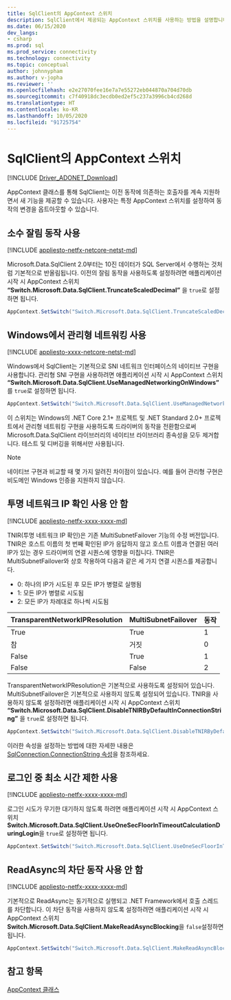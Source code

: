 ```yaml
---
title: SqlClient의 AppContext 스위치
description: SqlClient에서 제공되는 AppContext 스위치를 사용하는 방법을 설명합니다.
ms.date: 06/15/2020
dev_langs:
- csharp
ms.prod: sql
ms.prod_service: connectivity
ms.technology: connectivity
ms.topic: conceptual
author: johnnypham
ms.author: v-jopha
ms.reviewer: ''
ms.openlocfilehash: e2e27070fee16e7a7e55272eb044870a704d70db
ms.sourcegitcommit: c7f40918dc3ecdb0ed2ef5c237a3996cb4cd268d
ms.translationtype: HT
ms.contentlocale: ko-KR
ms.lasthandoff: 10/05/2020
ms.locfileid: "91725754"
---
```

# <a name="appcontext-switches-in-sqlclient"></a>SqlClient의 AppContext 스위치

[!INCLUDE [Driver_ADONET_Download](../../includes/driver_adonet_download.md)]

AppContext 클래스를 통해 SqlClient는 이전 동작에 의존하는 호출자를 계속 지원하면서 새 기능을 제공할 수 있습니다. 사용자는 특정 AppContext 스위치를 설정하여 동작의 변경을 옵트아웃할 수 있습니다.

## <a name="enabling-decimal-truncation-behavior"></a>소수 잘림 동작 사용

[!INCLUDE [appliesto-netfx-netcore-netst-md](../../includes/appliesto-netfx-netcore-netst-md.md)]

Microsoft.Data.SqlClient 2.0부터는 10진 데이터가 SQL Server에서 수행하는 것처럼 기본적으로 반올림됩니다. 이전의 잘림 동작을 사용하도록 설정하려면 애플리케이션 시작 시 AppContext 스위치 **“Switch.Microsoft.Data.SqlClient.TruncateScaledDecimal”** 을 `true`로 설정하면 됩니다.

```csharp
AppContext.SetSwitch("Switch.Microsoft.Data.SqlClient.TruncateScaledDecimal", true);
```

## <a name="enabling-managed-networking-on-windows"></a>Windows에서 관리형 네트워킹 사용

[!INCLUDE [appliesto-xxxx-netcore-netst-md](../../includes/appliesto-xxxx-netcore-netst-md.md)]

Windows에서 SqlClient는 기본적으로 SNI 네트워크 인터페이스의 네이티브 구현을 사용합니다. 관리형 SNI 구현을 사용하려면 애플리케이션 시작 시 AppContext 스위치 **“Switch.Microsoft.Data.SqlClient.UseManagedNetworkingOnWindows”** 를 `true`로 설정하면 됩니다.

```csharp
AppContext.SetSwitch("Switch.Microsoft.Data.SqlClient.UseManagedNetworkingOnWindows", true);
```

이 스위치는 Windows의 .NET Core 2.1+ 프로젝트 및 .NET Standard 2.0+ 프로젝트에서 관리형 네트워킹 구현을 사용하도록 드라이버의 동작을 전환함으로써 Microsoft.Data.SqlClient 라이브러리의 네이티브 라이브러리 종속성을 모두 제거합니다. 테스트 및 디버깅을 위해서만 사용됩니다.

> [!NOTE]
> 네이티브 구현과 비교할 때 몇 가지 알려진 차이점이 있습니다. 예를 들어 관리형 구현은 비도메인 Windows 인증을 지원하지 않습니다.

## <a name="disabling-transparent-network-ip-resolution"></a>투명 네트워크 IP 확인 사용 안 함

[!INCLUDE [appliesto-netfx-xxxx-xxxx-md](../../includes/appliesto-netfx-xxxx-xxxx-md.md)]

TNIR(투명 네트워크 IP 확인)은 기존 MultiSubnetFailover 기능의 수정 버전입니다. TNIR은 호스트 이름의 첫 번째 확인된 IP가 응답하지 않고 호스트 이름과 연결된 여러 IP가 있는 경우 드라이버의 연결 시퀀스에 영향을 미칩니다. TNIR은 MultiSubnetFailover와 상호 작용하여 다음과 같은 세 가지 연결 시퀀스를 제공합니다.<br />
* 0: 하나의 IP가 시도된 후 모든 IP가 병렬로 실행됨
* 1: 모든 IP가 병렬로 시도됨
* 2: 모든 IP가 차례대로 하나씩 시도됨

|TransparentNetworkIPResolution|MultiSubnetFailover|동작|
|--------|--------|--------|
|True|True|1|
|참|거짓|0|
|False|True|1|
|False|False|2|

TransparentNetworkIPResolution은 기본적으로 사용하도록 설정되어 있습니다. MultiSubnetFailover은 기본적으로 사용하지 않도록 설정되어 있습니다. TNIR을 사용하지 않도록 설정하려면 애플리케이션 시작 시 AppContext 스위치 **“Switch.Microsoft.Data.SqlClient.DisableTNIRByDefaultInConnectionString”** 을 `true`로 설정하면 됩니다.

```csharp
AppContext.SetSwitch("Switch.Microsoft.Data.SqlClient.DisableTNIRByDefaultInConnectionString", true);
```

이러한 속성을 설정하는 방법에 대한 자세한 내용은 [SqlConnection.ConnectionString 속성](/dotnet/api/microsoft.data.sqlclient.sqlconnection.connectionstring)을 참조하세요. 

## <a name="enable-a-minimum-timeout-during-login"></a>로그인 중 최소 시간 제한 사용

[!INCLUDE [appliesto-netfx-xxxx-xxxx-md](../../includes/appliesto-netfx-xxxx-xxxx-md.md)]

로그인 시도가 무기한 대기하지 않도록 하려면 애플리케이션 시작 시 AppContext 스위치 **Switch.Microsoft.Data.SqlClient.UseOneSecFloorInTimeoutCalculationDuringLogin**을 `true`로 설정하면 됩니다.

```csharp
AppContext.SetSwitch("Switch.Microsoft.Data.SqlClient.UseOneSecFloorInTimeoutCalculationDuringLogin", false);
```

## <a name="disable-blocking-behavior-of-readasync"></a>ReadAsync의 차단 동작 사용 안 함

[!INCLUDE [appliesto-netfx-xxxx-xxxx-md](../../includes/appliesto-netfx-xxxx-xxxx-md.md)]

기본적으로 ReadAsync는 동기적으로 실행되고 .NET Framework에서 호출 스레드를 차단합니다. 이 차단 동작을 사용하지 않도록 설정하려면 애플리케이션 시작 시 AppContext 스위치 **Switch.Microsoft.Data.SqlClient.MakeReadAsyncBlocking**을 `false`설정하면 됩니다.

```csharp
AppContext.SetSwitch("Switch.Microsoft.Data.SqlClient.MakeReadAsyncBlocking", false);
```

## <a name="see-also"></a>참고 항목

[AppContext 클래스](/dotnet/api/system.appcontext?view=netcore-3.1)